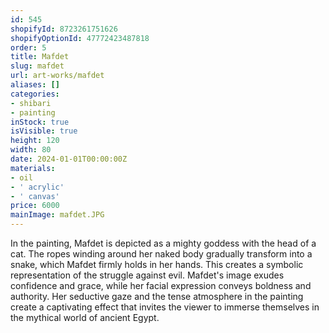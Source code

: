```yaml
---
id: 545
shopifyId: 8723261751626
shopifyOptionId: 47772423487818
order: 5
title: Mafdet
slug: mafdet
url: art-works/mafdet
aliases: []
categories:
- shibari
- painting
inStock: true
isVisible: true
height: 120
width: 80
date: 2024-01-01T00:00:00Z
materials:
- oil
- ' acrylic'
- ' canvas'
price: 6000
mainImage: mafdet.JPG
---
```

In the painting, Mafdet is depicted as a mighty goddess with the head of a cat. The ropes winding around her naked body gradually transform into a snake, which Mafdet firmly holds in her hands. This creates a symbolic representation of the struggle against evil. Mafdet's image exudes confidence and grace, while her facial expression conveys boldness and authority. Her seductive gaze and the tense atmosphere in the painting create a captivating effect that invites the viewer to immerse themselves in the mythical world of ancient Egypt.